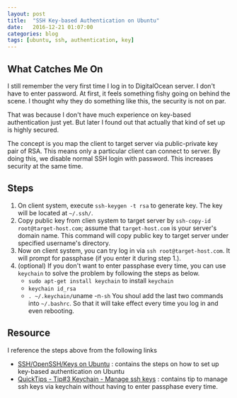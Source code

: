 ```yaml
---
layout: post
title:  "SSH Key-based Authentication on Ubuntu"
date:   2016-12-21 01:07:00
categories: blog
tags: [ubuntu, ssh, authentication, key]
---
```


## What Catches Me On

I still remember the very first time I log in to DigitalOcean server. I don't have to enter password.
At first, it feels something fishy going on behind the scene. I thought why they do something like this, the security is not on par.

That was because I don't have much experience on key-based authentication just yet. But later I found out that actually that kind of set up is highly secured.

The concept is you map the client to target server via public-private key pair of RSA. This means only a particular client can connect to server.
By doing this, we disable normal SSH login with password. This increases security at the same time.

## Steps

1. On client system, execute `ssh-keygen -t rsa` to generate key. The key will be located at `~/.ssh/`.
2. Copy public key from clien system to target server by `ssh-copy-id root@target-host.com`; assume that `target-host.com` is your server's domain name. This command will copy public key to target server under specified username's directory.
3. Now on client system, you can try log in via `ssh root@target-host.com`. It will prompt for passphase (if you enter it during step 1.).
4. (optional) If you don't want to enter passphase every time, you can use `keychain` to solve the problem by following the steps as below.
   * `sudo apt-get install keychain` to install `keychain`
   * `keychain id_rsa`
   * `. ~/.keychain/`uname -n`-sh`
   You shoul add the last two commands into `~/.bashrc`. So that it will take effect every time you log in and even rebooting.

## Resource

I reference the steps above from the following links

* [SSH/OpenSSH/Keys on Ubuntu](https://help.ubuntu.com/community/SSH/OpenSSH/Keys) : contains the steps on how to set up key-based authentication on Ubuntu
* [QuickTips - Tip#3 Keychain - Manage ssh keys](https://help.ubuntu.com/community/QuickTips) : contains tip to manage ssh keys via keychain without having to enter passphase every time.
